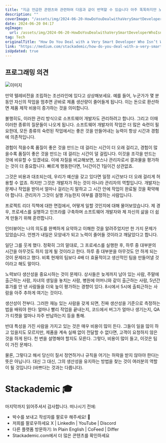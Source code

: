 ```yaml
---
title: "지금 언급한 콘텐츠와 관련하여 다음과 같이 번역할 수 있습니다 아주 똑똑하지만 노력을 하지 않는 개발자 대처 방법어떻게 하면 좋을까요 이제 한번 살펴보겠습니다"
description: ""
coverImage: "/assets/img/2024-06-20-HowDoYouDealwithaVerySmartDeveloperWhoIsntWorkingHard_0.png"
date: 2024-06-20 04:17
ogImage:
  url: /assets/img/2024-06-20-HowDoYouDealwithaVerySmartDeveloperWhoIsntWorkingHard_0.png
tag: Tech
originalTitle: "How Do You Deal with a Very Smart Developer Who Isn’t Working Hard"
link: "https://medium.com/stackademic/how-do-you-deal-with-a-very-smart-developer-who-isnt-working-hard-64354f382235"
isUpdated: true
---
```


## 프로그래밍 의견

![이미지](/assets/img/2024-06-20-HowDoYouDealwithaVerySmartDeveloperWhoIsntWorkingHard_0.png)

만약 텔레비전을 조립하는 조선라인에 있다고 상상해보세요. 예를 들어, 누군가가 몇 분동안 자신의 작업을 멈추면 곧바로 제품 생산량이 줄어들게 됩니다. 이는 돈으로 환산하면 제품 제작 비용이 증가하는 것을 의미합니다.

불행히도, 이러한 관리 방식으로 소프트웨어 개발자도 관리하려고 합니다. 그리고 이때 이러한 종류의 질문들이 나오게 됩니다. 소프트웨어 개발자의 작업은 더 많은 숙련이 필요한데, 모든 종류의 숙련된 작업에서는 좋은 것을 만들어내는 능력이 항상 시간과 경험에 의존적입니다.

<!-- seedividend - 사각형 -->

<ins class="adsbygoogle"
     style="display:block"
     data-ad-client="ca-pub-4877378276818686"
     data-ad-slot="1898504329"
     data-ad-format="auto"
     data-full-width-responsive="true"></ins>

<script>
     (adsbygoogle = window.adsbygoogle || []).push({});
</script>

경험이 적을수록 품질이 좋은 것을 만드는 데 걸리는 시간이 더 오래 걸리고, 경험이 많을수록 품질이 좋은 것을 만드는 데 걸리는 시간이 덜 걸립니다. 이것을 조각을 만드는 것에 비유할 수 있겠네요. 이에 자질을 비교해보면, 보스나 관리자로서 결과물을 평가하는 것이 더 중요합니다. 빠르게 행동한다면, 1시간이건 1일이건 상관없죠.

그것은 비용과 대조되는데, 우리가 예산을 갖고 있다면 일정 시간보다 더 오래 걸리게 허용할 수 없죠. 하지만 그것은 개발자가 하는 것이 아니라 관리자의 역할입니다. 개발자는 문제나 작업을 받아서 얼마나 걸리는지 말하고 그 시간 안에 작업이 완료될 것을 확약해야 합니다. 관리자가 그것이 실행 가능한지 여부를 결정하는 사람입니다.

프로젝트 리더 직책에 대한 면접에서, 어떻게 일할 것인지에 대해 물어보았습니다. 제 경우, 프로세스를 실행하고 인프라를 구축하며 소프트웨어 개발자와 제 자신의 삶을 더 쉽게 만들기 위해 훈련합니다.

인터뷰어는 나의 의도를 완벽하게 요약하고 이해한 것을 알려주었지만 한 가지 문제가 있었습니다. 언젠가 내일은 모양새가 되고 노력이 줄어들 것이라고 깨달았다고 합니다.

<!-- seedividend - 사각형 -->

<ins class="adsbygoogle"
     style="display:block"
     data-ad-client="ca-pub-4877378276818686"
     data-ad-slot="1898504329"
     data-ad-format="auto"
     data-full-width-responsive="true"></ins>

<script>
     (adsbygoogle = window.adsbygoogle || []).push({});
</script>

일단 그를 웃게 했다. 정확히 그의 말대로, 그 프로세스를 실행한 후, 하루 중 대부분의 시간을 아무것도 하지 않게 될 것이라고 한다. 하루 중 대부분을 아무것도 안 하게 되는 것이 문제라고 했다. 비록 현재의 팀보다 4배 더 효율적이고 생산적인 팀을 만들어낼 것이라고 해도 말이다.

노력보다 생산성을 중요시하는 것이 문제다. 상사들은 늦게까지 남아 있는 사람, 주말에 출근하는 사람, 자녀의 생일을 놓치는 사람, 병원에 어머니와 같이 출근하는 사람, 5년간 휴가를 안 낸 사람들을 더욱 높이 평가하는 경향이 있다. 8시에서 5시에 출퇴근하는 사람을 아주 추하게 여기는 것이다.

생산성이 전부다. 그러한 재능 있는 사람을 갖게 되면, 진짜 생산성을 기준으로 측정하는 법을 배워야 한다: 얼마나 빨리 작업을 끝내는지, 코드에서 버그가 얼마나 생기는지, QA가 티켓을 얼마나 자주 반납하는지 등을 통해.

반대 특성을 가진 사람을 가지고 있는 것은 매우 비용이 많이 든다. 그들이 일을 많이 하고 있을지도 모르지만, 제품을 계속 실패 없이 전달할 수 없다면, 고객이 요청하지 않은 것을 하게 된다. 천 번을 설명해야 할지도 모른다. 그렇다, 비용이 많이 들고, 이것은 팀이 가진 문제다.

<!-- seedividend - 사각형 -->

<ins class="adsbygoogle"
     style="display:block"
     data-ad-client="ca-pub-4877378276818686"
     data-ad-slot="1898504329"
     data-ad-format="auto"
     data-full-width-responsive="true"></ins>

<script>
     (adsbygoogle = window.adsbygoogle || []).push({});
</script>

물론, 그렇다고 해서 당신이 질서 정연하거나 규칙을 어기는 허락을 받지 않아야 한다는 뜻은 아닙니다. 대신 그 대신, 그의 생산성을 유지하는 방법을 찾는 것이 여러분의 역할이 될 것입니다 (바쁘다는 것과는 다릅니다).

# Stackademic 🎓

마지막까지 읽어주셔서 감사합니다. 떠나시기 전에:

- 박수를 보내고 작성자를 팔로우 해주세요! 👏
- 저희를 팔로우하세요 X | LinkedIn | YouTube | Discord
- 다른 플랫폼 방문하기: In Plain English | CoFeed | Differ
- Stackademic.com에서 더 많은 콘텐츠를 확인하세요
